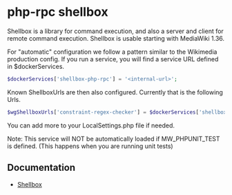 # php-rpc shellbox

Shellbox is a library for command execution, and also a server and client for remote command execution.
Shellbox is usable starting with MediaWiki 1.36.

For "automatic" configuration we follow a pattern similar to the Wikimedia production config.
If you run a service, you will find a service URL defined in $dockerServices.

```php
$dockerServices['shellbox-php-rpc'] = '<internal-url>';
```

Known ShellboxUrls are then also configured.
Currently that is the following Urls.

```php
$wgShellboxUrls['constraint-regex-checker'] = $dockerServices['shellbox-php-rpc'];
```

You can add more to your LocalSettings.php file if needed.

Note: This service will NOT be automatically loaded if MW_PHPUNIT_TEST is defined.
(This happens when you are running unit tests)

## Documentation

- [Shellbox](https://www.mediawiki.org/wiki/Shellbox)